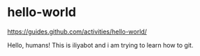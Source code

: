 # hello-world
https://guides.github.com/activities/hello-world/

Hello, humans!
This is iliyabot and i am trying to learn how to git.
